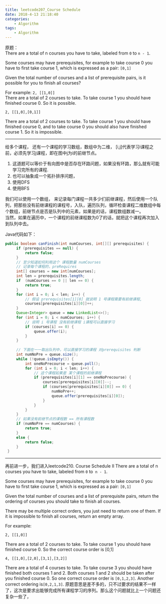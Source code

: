 ```yaml
---
title: leetcode207_Course Schedule
date: 2018-4-13 21:18:40
categories:
	- Algorithm
tags:
	- Algorithm
---
```

原题：  
 There are a total of n courses you have to take, labeled from `0` to `n - 1`.

Some courses may have prerequisites, for example to take course 0 you have to first take course 1, which is expressed as a pair: `[0,1]`

Given the total number of courses and a list of prerequisite pairs, is it possible for you to finish all courses?

For example:
`2, [[1,0]]`  
There are a total of 2 courses to take. To take course 1 you should have finished course 0. So it is possible.

`2, [[1,0],[0,1]]`  

There are a total of 2 courses to take. To take course 1 you should have finished course 0, and to take course 0 you should also have finished course 1. So it is impossible.

---
给多个课程， 还有一个课程的学习数组，数组中为二维， [i,j]代表学习i课程之前，必须先学习j课程，即在图中j为i的前继节点。
  
1. 这道题可以等价于有向图中是否存在环路问题，如果没有环路，那么就有可能学习完所有的课程.  
2. 也可以抽象成一个拓扑排序问题，
3. 使用DFS
4. 使用BFS

我们可以使用一个数组， 来记录每门课程一共多少们前继课程，然后使用一个队列，把那些没有前继课程的课程号，入队，遍历队列，循环检查课程二维数组中每个数组，前继节点是否是队列中的元素，如果是的话，课程数组数减一。  
当然，如果在遍历中，一个课程的前继课程数为0了的话，就把这个课程再次加入到队列中去。

Java代码如下：  
```java
public boolean canFinish(int numCourses, int[][] prerequisites) {
	 if (prerequisites == null) {
		 return false;
	 }
     // 至少知道如何利用这个 课程数量 numCourses
	 // 记录每个课程的，preRequires
	 int[] courses = new int[numCourses];
	 int len = prerequisites.length;
	 if  (numCourses == 0 || len == 0) {
		 return true;
	 }
	 for (int i = 0; i < len; i++) {
		 // 假设 prerequisites[1][0] 就说明 1 号课程需要有前继课程, 
		 courses[prerequisites[i][0]]++; 
	 }
	 Queue<Integer> queue = new LinkedList<>(); 
	 for (int i = 0; i < numCourses; i++) {
		 // 说明 i 号课程 没有前继课程 i课程可以直接学习
		 if (courses[i] == 0) {
			 queue.offer(i);
		 }
	 }
	 
	 // 下面在一一取出队列中，可以直接学习的课程 对prerequisites 判断
	 int numNoPre = queue.size();
	 while (!queue.isEmpty()) {
		 int oneNoPrecourse = queue.poll();
		 for (int i = 0; i < len; i++) {
			 // 这个课程如果是 某个课程的前继课程
			 if (prerequisites[i][1] == oneNoPrecourse) {
				 courses[prerequisites[i][0]]--;
				 if (courses[prerequisites[i][0]] == 0) {
					 numNoPre++;
					 queue.offer(prerequisites[i][0]);
				 }
			 }
		 }
	 }
	 // 如果没有前继节点的课程数 == 所有课程数
	 if (numNoPre == numCourses) {
		 return true;
	 }
	 else {
		 return false;
	 }
 }
```

--- 
再前进一步，我们进入leetcode210. Course Schedule II
There are a total of n courses you have to take, labeled from `0` to` n - 1`.

Some courses may have prerequisites, for example to take course 0 you have to first take course 1, which is expressed as a pair: `[0,1]`

Given the total number of courses and a list of prerequisite pairs, return the ordering of courses you should take to finish all courses.

There may be multiple correct orders, you just need to return one of them. If it is impossible to finish all courses, return an empty array.

For example:

`2, [[1,0]]`  

There are a total of 2 courses to take. To take course 1 you should have finished course 0. So the correct course order is [0,1]

`4, [[1,0],[2,0],[3,1],[3,2]]`  

There are a total of 4 courses to take. To take course 3 you should have finished both courses 1 and 2. Both courses 1 and 2 should be taken after you finished course 0. So one correct course order is `[0,1,2,3]`. Another correct ordering is`[0,2,1,3]`. 
原题意思是差不多的，只不过要求的结果不一样了，这次是要求出能够完成所有课程学习的序列。那么这个问题就比上一个问题还复杂一些了，








